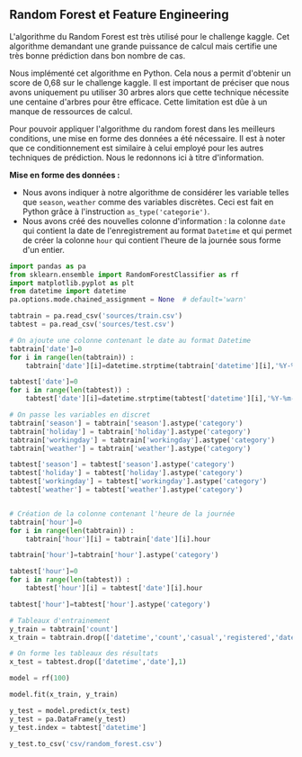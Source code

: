 ## Random Forest et Feature Engineering

L'algorithme du Random Forest est très utilisé pour le challenge kaggle. Cet algorithme demandant une grande puissance de calcul mais certifie une très bonne prédiction dans bon nombre de cas.

Nous implémenté cet algorithme en Python. Cela nous a permit d'obtenir un score de 0,68 sur le challenge kaggle. Il est important de préciser que nous avons uniquement pu utiliser 30 arbres alors que cette technique nécessite une centaine d'arbres pour être efficace. Cette limitation est dûe à un manque de ressources de calcul.

Pour pouvoir appliquer l'algorithme du random forest dans les meilleurs conditions, une mise en forme des données a été nécessaire. Il est à noter que ce conditionnement est similaire à celui employé pour les autres techniques de prédiction. Nous le redonnons ici à titre d'information.

**Mise en forme des données :**
* Nous avons indiquer à notre algorithme de considérer les variable telles que `season`, `weather` comme des variables discrètes. Ceci est fait en Python grâce à l'instruction `as_type('categorie')`.
* Nous avons créé des nouvelles colonne d'information : la colonne `date` qui contient la date de l'enregistrement au format `Datetime` et qui permet de créer la colonne `hour` qui contient l'heure de la journée sous forme d'un entier.

```python
import pandas as pa
from sklearn.ensemble import RandomForestClassifier as rf
import matplotlib.pyplot as plt
from datetime import datetime
pa.options.mode.chained_assignment = None  # default='warn'

tabtrain = pa.read_csv('sources/train.csv')
tabtest = pa.read_csv('sources/test.csv')

# On ajoute une colonne contenant le date au format Datetime
tabtrain['date']=0
for i in range(len(tabtrain)) :
	tabtrain['date'][i]=datetime.strptime(tabtrain['datetime'][i],'%Y-%m-%d %H:%M:%S')

tabtest['date']=0
for i in range(len(tabtest)) :
	tabtest['date'][i]=datetime.strptime(tabtest['datetime'][i],'%Y-%m-%d %H:%M:%S')

# On passe les variables en discret
tabtrain['season'] = tabtrain['season'].astype('category')
tabtrain['holiday'] = tabtrain['holiday'].astype('category')
tabtrain['workingday'] = tabtrain['workingday'].astype('category')
tabtrain['weather'] = tabtrain['weather'].astype('category')

tabtest['season'] = tabtest['season'].astype('category')
tabtest['holiday'] = tabtest['holiday'].astype('category')
tabtest['workingday'] = tabtest['workingday'].astype('category')
tabtest['weather'] = tabtest['weather'].astype('category')


# Création de la colonne contenant l'heure de la journée
tabtrain['hour']=0
for i in range(len(tabtrain)) :
	tabtrain['hour'][i] = tabtrain['date'][i].hour

tabtrain['hour']=tabtrain['hour'].astype('category')

tabtest['hour']=0
for i in range(len(tabtest)) :
	tabtest['hour'][i] = tabtest['date'][i].hour

tabtest['hour']=tabtest['hour'].astype('category')

# Tableaux d'entrainement
y_train = tabtrain['count']
x_train = tabtrain.drop(['datetime','count','casual','registered','date'],1)

# On forme les tableaux des résultats
x_test = tabtest.drop(['datetime','date'],1)

model = rf(100)

model.fit(x_train, y_train)

y_test = model.predict(x_test)
y_test = pa.DataFrame(y_test)
y_test.index = tabtest['datetime']

y_test.to_csv('csv/random_forest.csv')
```

